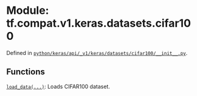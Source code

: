 <div itemscope itemtype="http://developers.google.com/ReferenceObject">
<meta itemprop="name" content="tf.compat.v1.keras.datasets.cifar100" />
<meta itemprop="path" content="Stable" />
</div>

# Module: tf.compat.v1.keras.datasets.cifar100





Defined in [`python/keras/api/_v1/keras/datasets/cifar100/__init__.py`](/code/stable/tensorflow/python/keras/api/_v1/keras/datasets/cifar100/__init__.py).

<!-- Placeholder for "Used in" -->


## Functions

[`load_data(...)`](../../../../../tf/keras/datasets/cifar100/load_data.md): Loads CIFAR100 dataset.

